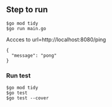 ## Step to run
```
$go mod tidy
$go run main.go
```

Accces to url=http://localhost:8080/ping
```
{
  "message": "pong"
}
```

### Run test
```
$go mod tidy
$go test
$go test --cover
```